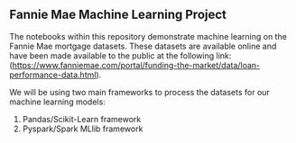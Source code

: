 ## Fannie Mae Machine Learning Project
The notebooks within this repository demonstrate machine learning on the Fannie Mae mortgage datasets. These datasets are available online and have been made available to the public at the following link: (https://www.fanniemae.com/portal/funding-the-market/data/loan-performance-data.html). 

We will be using two main frameworks to process the datasets for our machine learning models:
1. Pandas/Scikit-Learn framework
2. Pyspark/Spark MLlib framework

